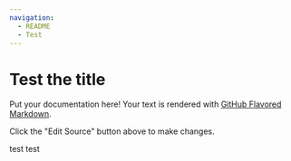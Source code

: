 ```yaml
---
navigation:
  - README
  - Test
---
```



# Test the title

Put your documentation here! Your text is rendered with [GitHub Flavored Markdown](https://help.github.com/articles/github-flavored-markdown).

Click the "Edit Source" button above to make changes.

test
test
